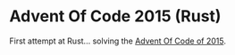 # Advent Of Code 2015 (Rust)

First attempt at Rust... solving the [Advent Of Code of 2015](https://adventofcode.com/2015).
